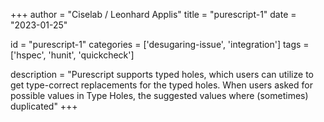 
+++
author = "Ciselab / Leonhard Applis"
title = "purescript-1"
date = "2023-01-25"

id = "purescript-1"
categories = ['desugaring-issue', 'integration']
tags = ['hspec', 'hunit', 'quickcheck']

description = "Purescript supports typed holes, which users can utilize to get type-correct replacements for the typed holes. When users asked for possible values in Type Holes, the suggested values where (sometimes) duplicated"
+++
